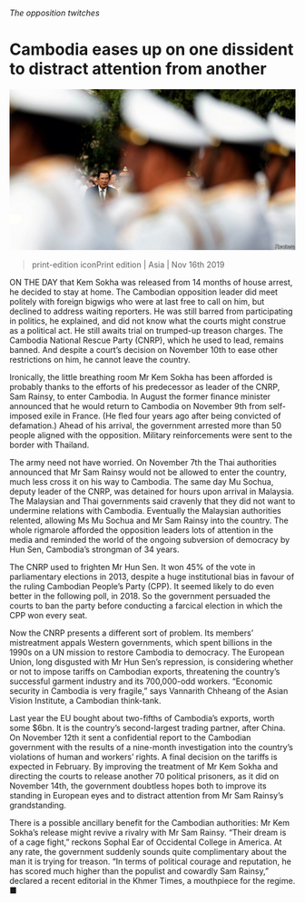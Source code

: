 ###### The opposition twitches

# Cambodia eases up on one dissident to distract attention from another 

![image](images/20191116_asp501.jpg) 

> print-edition iconPrint edition | Asia | Nov 16th 2019 

ON THE DAY that Kem Sokha was released from 14 months of house arrest, he decided to stay at home. The Cambodian opposition leader did meet politely with foreign bigwigs who were at last free to call on him, but declined to address waiting reporters. He was still barred from participating in politics, he explained, and did not know what the courts might construe as a political act. He still awaits trial on trumped-up treason charges. The Cambodia National Rescue Party (CNRP), which he used to lead, remains banned. And despite a court’s decision on November 10th to ease other restrictions on him, he cannot leave the country. 

Ironically, the little breathing room Mr Kem Sokha has been afforded is probably thanks to the efforts of his predecessor as leader of the CNRP, Sam Rainsy, to enter Cambodia. In August the former finance minister announced that he would return to Cambodia on November 9th from self-imposed exile in France. (He fled four years ago after being convicted of defamation.) Ahead of his arrival, the government arrested more than 50 people aligned with the opposition. Military reinforcements were sent to the border with Thailand. 

The army need not have worried. On November 7th the Thai authorities announced that Mr Sam Rainsy would not be allowed to enter the country, much less cross it on his way to Cambodia. The same day Mu Sochua, deputy leader of the CNRP, was detained for hours upon arrival in Malaysia. The Malaysian and Thai governments said cravenly that they did not want to undermine relations with Cambodia. Eventually the Malaysian authorities relented, allowing Ms Mu Sochua and Mr Sam Rainsy into the country. The whole rigmarole afforded the opposition leaders lots of attention in the media and reminded the world of the ongoing subversion of democracy by Hun Sen, Cambodia’s strongman of 34 years. 

The CNRP used to frighten Mr Hun Sen. It won 45% of the vote in parliamentary elections in 2013, despite a huge institutional bias in favour of the ruling Cambodian People’s Party (CPP). It seemed likely to do even better in the following poll, in 2018. So the government persuaded the courts to ban the party before conducting a farcical election in which the CPP won every seat. 

Now the CNRP presents a different sort of problem. Its members’ mistreatment appals Western governments, which spent billions in the 1990s on a UN mission to restore Cambodia to democracy. The European Union, long disgusted with Mr Hun Sen’s repression, is considering whether or not to impose tariffs on Cambodian exports, threatening the country’s successful garment industry and its 700,000-odd workers. “Economic security in Cambodia is very fragile,” says Vannarith Chheang of the Asian Vision Institute, a Cambodian think-tank. 

Last year the EU bought about two-fifths of Cambodia’s exports, worth some $6bn. It is the country’s second-largest trading partner, after China. On November 12th it sent a confidential report to the Cambodian government with the results of a nine-month investigation into the country’s violations of human and workers’ rights. A final decision on the tariffs is expected in February. By improving the treatment of Mr Kem Sokha and directing the courts to release another 70 political prisoners, as it did on November 14th, the government doubtless hopes both to improve its standing in European eyes and to distract attention from Mr Sam Rainsy’s grandstanding. 

There is a possible ancillary benefit for the Cambodian authorities: Mr Kem Sokha’s release might revive a rivalry with Mr Sam Rainsy. “Their dream is of a cage fight,” reckons Sophal Ear of Occidental College in America. At any rate, the government suddenly sounds quite complimentary about the man it is trying for treason. “In terms of political courage and reputation, he has scored much higher than the populist and cowardly Sam Rainsy,” declared a recent editorial in the Khmer Times, a mouthpiece for the regime. ■ 

